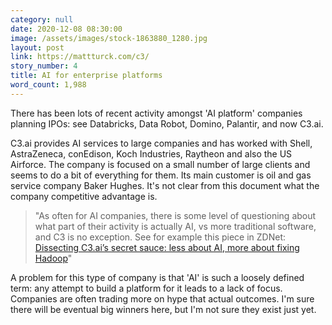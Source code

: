 ```yaml
---
category: null
date: 2020-12-08 08:30:00
image: /assets/images/stock-1863880_1280.jpg
layout: post
link: https://mattturck.com/c3/
story_number: 4
title: AI for enterprise platforms
word_count: 1,988
---
```


There has been lots of recent activity amongst 'AI platform' companies planning IPOs: see Databricks, Data Robot, Domino, Palantir, and now C3.ai.

C3.ai provides AI services to large companies and has worked with Shell, AstraZeneca, conEdison, Koch Industries, Raytheon and also the US Airforce. The company is focused on a small number of large clients and seems to do a bit of everything for them. Its main customer is oil and gas service company Baker Hughes. It's not clear from this document what the company competitive advantage is.

>  "As often for AI companies, there is some level of questioning about what part of their activity is actually AI, vs more traditional software, and C3 is no exception. See for example this piece in ZDNet: [Dissecting C3.ai’s secret sauce: less about AI, more about fixing Hadoop](https://www.zdnet.com/article/dissecting-c3-ais-secret-sauce-less-about-ai-more-about-fixing-hadoop/)"

A problem for this type of company is that 'AI' is such a loosely defined term: any attempt to build a platform for it leads to a lack of focus. Companies are often trading more on hype that actual outcomes. I'm sure there will be eventual big winners here, but I'm not sure they exist just yet.